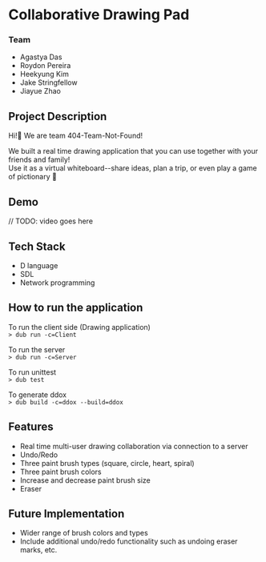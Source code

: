 # Collaborative Drawing Pad 

### Team 

- Agastya Das 
- Roydon Pereira
- Heekyung Kim
- Jake Stringfellow
- Jiayue Zhao

## Project Description

Hi!👋 We are team 404-Team-Not-Found!

We built a real time drawing application that you can use together with your friends and family!  
Use it as a virtual whiteboard--share ideas, plan a trip, or even play a game of pictionary 🥳


## Demo

// TODO: video goes here

## Tech Stack
- D language
- SDL
- Network programming 


## How to run the application
To run the client side (Drawing application)  
```> dub run -c=Client```

To run the server  
```> dub run -c=Server```

To run unittest  
```> dub test```

To generate ddox  
```> dub build -c=ddox --build=ddox```

## Features
- Real time multi-user drawing collaboration via connection to a server 
- Undo/Redo
- Three paint brush types (square, circle, heart, spiral)
- Three paint brush colors
- Increase and decrease paint brush size
- Eraser


## Future Implementation
- Wider range of brush colors and types
- Include additional undo/redo functionality such as undoing eraser marks, etc. 
